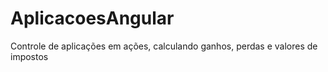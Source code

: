 # AplicacoesAngular
Controle de aplicações em ações, calculando ganhos, perdas e valores de impostos
